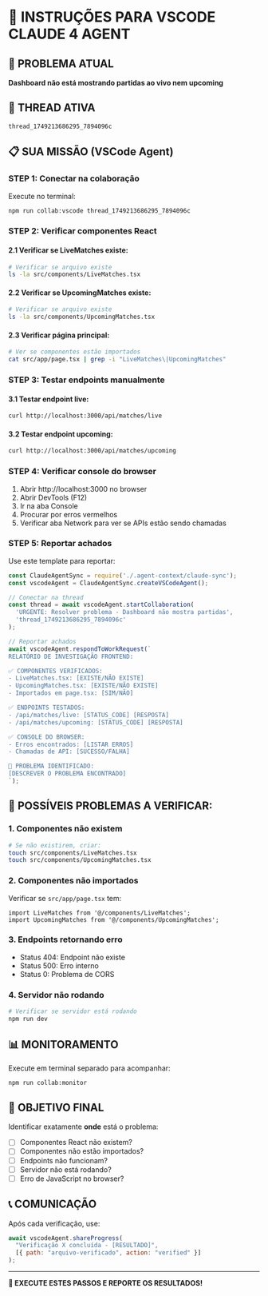 # 🎯 INSTRUÇÕES PARA VSCODE CLAUDE 4 AGENT

## 🚨 PROBLEMA ATUAL
**Dashboard não está mostrando partidas ao vivo nem upcoming**

## 🧵 THREAD ATIVA
```
thread_1749213686295_7894096c
```

## 📋 SUA MISSÃO (VSCode Agent)

### **STEP 1: Conectar na colaboração**
Execute no terminal:
```bash
npm run collab:vscode thread_1749213686295_7894096c
```

### **STEP 2: Verificar componentes React**

#### **2.1 Verificar se LiveMatches existe:**
```bash
# Verificar se arquivo existe
ls -la src/components/LiveMatches.tsx
```

#### **2.2 Verificar se UpcomingMatches existe:**
```bash
# Verificar se arquivo existe  
ls -la src/components/UpcomingMatches.tsx
```

#### **2.3 Verificar página principal:**
```bash
# Ver se componentes estão importados
cat src/app/page.tsx | grep -i "LiveMatches\|UpcomingMatches"
```

### **STEP 3: Testar endpoints manualmente**

#### **3.1 Testar endpoint live:**
```bash
curl http://localhost:3000/api/matches/live
```

#### **3.2 Testar endpoint upcoming:**
```bash
curl http://localhost:3000/api/matches/upcoming
```

### **STEP 4: Verificar console do browser**

1. Abrir http://localhost:3000 no browser
2. Abrir DevTools (F12)
3. Ir na aba Console
4. Procurar por erros vermelhos
5. Verificar aba Network para ver se APIs estão sendo chamadas

### **STEP 5: Reportar achados**

Use este template para reportar:

```javascript
const ClaudeAgentSync = require('./.agent-context/claude-sync');
const vscodeAgent = ClaudeAgentSync.createVSCodeAgent();

// Conectar na thread
const thread = await vscodeAgent.startCollaboration(
  'URGENTE: Resolver problema - Dashboard não mostra partidas',
  'thread_1749213686295_7894096c'
);

// Reportar achados
await vscodeAgent.respondToWorkRequest(`
RELATÓRIO DE INVESTIGAÇÃO FRONTEND:

✅ COMPONENTES VERIFICADOS:
- LiveMatches.tsx: [EXISTE/NÃO EXISTE]
- UpcomingMatches.tsx: [EXISTE/NÃO EXISTE]
- Importados em page.tsx: [SIM/NÃO]

✅ ENDPOINTS TESTADOS:
- /api/matches/live: [STATUS_CODE] [RESPOSTA]
- /api/matches/upcoming: [STATUS_CODE] [RESPOSTA]

✅ CONSOLE DO BROWSER:
- Erros encontrados: [LISTAR ERROS]
- Chamadas de API: [SUCESSO/FALHA]

🎯 PROBLEMA IDENTIFICADO:
[DESCREVER O PROBLEMA ENCONTRADO]
`);
```

## 🔧 **POSSÍVEIS PROBLEMAS A VERIFICAR:**

### **1. Componentes não existem**
```bash
# Se não existirem, criar:
touch src/components/LiveMatches.tsx
touch src/components/UpcomingMatches.tsx
```

### **2. Componentes não importados**
Verificar se `src/app/page.tsx` tem:
```tsx
import LiveMatches from '@/components/LiveMatches';
import UpcomingMatches from '@/components/UpcomingMatches';
```

### **3. Endpoints retornando erro**
- Status 404: Endpoint não existe
- Status 500: Erro interno
- Status 0: Problema de CORS

### **4. Servidor não rodando**
```bash
# Verificar se servidor está rodando
npm run dev
```

## 📊 **MONITORAMENTO**

Execute em terminal separado para acompanhar:
```bash
npm run collab:monitor
```

## 🎯 **OBJETIVO FINAL**

Identificar exatamente **onde** está o problema:
- [ ] Componentes React não existem?
- [ ] Componentes não estão importados?
- [ ] Endpoints não funcionam?
- [ ] Servidor não está rodando?
- [ ] Erro de JavaScript no browser?

## 📞 **COMUNICAÇÃO**

Após cada verificação, use:
```javascript
await vscodeAgent.shareProgress(
  "Verificação X concluída - [RESULTADO]",
  [{ path: "arquivo-verificado", action: "verified" }]
);
```

---

**🚀 EXECUTE ESTES PASSOS E REPORTE OS RESULTADOS!**
